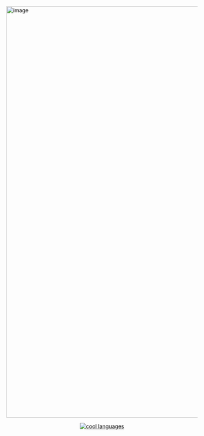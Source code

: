 <img width="2719" height="1081" alt="image" src="https://github.com/user-attachments/assets/38d03b4c-b4ff-46ef-bf54-a8524c052235" />


<div align = 'center'>
  
[![cool languages](https://github-readme-stats.vercel.app/api/top-langs/?username=afaqmvirk&hide=ShaderLab,HLSL&layout=compact&theme=vue-dark&hide_border=true&bg_color=00000000)](https://github.com/anuraghazra/github-readme-stats)

</div>
<!---
- 👀 I’m interested in ...
- 🌱 I’m currently learning ...
- 💞️ I’m looking to collaborate on ...
- 📫 How to reach me ...
AfaqV/AfaqV is a ✨ special ✨ repository because its `README.md` (this file) appears on your GitHub profile.
You can click the Preview link to take a look at your changes.
--->
